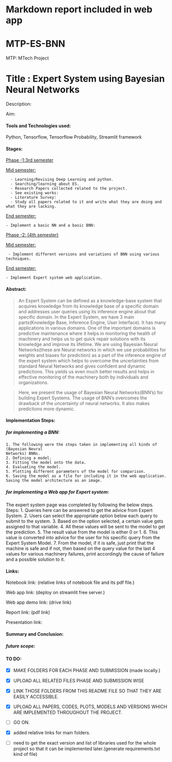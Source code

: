 # Markdown report included in web app

# MTP-ES-BNN
MTP: MTech Project

# Title : Expert System using Bayesian Neural Networks

Description:

Aim:

#### Tools and Technologies used: 
Python, Tensorflow, Tensorflow Probability, Streamlit framework

#### Stages:

  [Phase -1:3rd semester](file:///M:/2022/FINAL%20PROJECT%20GIT/PHASE%20-1/)
    
   [Mid semester:](../main/PHASE%20-1/1-%203RD%20SEMESTER%20MID/)
   
      - Learning/Revising Deep Learning and python.
      - Searching/learning about ES.
      - Research Papers collected related to the project.
      - See existing works:
      - Literature Survey:
      - Study all papers related to it and write what they are doing and what they are lacking.
      
   [End semester:](../main/PHASE%20-1/1-%203RD%20SEMESTER%20END/)
   
    - Implement a basic NN and a basic BNN:
    
  [Phase -2: (4th semester)](../main/PHASE%20-2/)
    
   [Mid semester:](../main/PHASE%20-1/1-%204TH%20SEMESTER%20MID/)
   
     - Implement different versions and variations of BNN using various techniques.
     
   [End semester:](../main/PHASE%20-1/1-%204TH%20SEMESTER%20END/)
   
    - Implement Expert system web application.


#### Abstract:

>  An Expert System can be defined as a knowledge-base system that acquires knowledge
from its knowledge base of a specific domain and addresses user queries using
its inference engine about that specific domain. In the Expert System, we have 3 main
parts(Knowledge Base, Inference Engine, User Interface). It has many applications in
various domains. One of the important domains is predictive maintenance where it helps
in monitoring the health of machinery and helps us to get quick repair solutions with its
knowledge and improve its lifetime. We are using Bayesian Neural Networks(these are
Neural networks in which we use probabilities for weights and biases for prediction) as a
part of the inference engine of the expert system which helps to overcome the uncertainties
from standard Neural Networks and gives confident and dynamic predictions. This
yields us even much better results and helps in effective monitoring of the machinery
both by individuals and organizations.

> Here, we present the usage of Bayesian Neural Networks(BNN’s) for building Expert
Systems. The usage of BNN’s overcomes the drawback of the uncertainty of neural
networks. It also makes predictions more dynamic.

#### Implementation Steps:

##### for implementing a BNN:
    1. The following were the steps taken in implementing all kinds of (Bayesian Neural
    Networks) BNNs.
    2. Defining a model.
    3. Fitting the model onto the data.
    4. Evaluating the model.
    5. Plotting different parameters of the model for comparison.
    6. Saving the model as a file for including it in the web application. Saving the model architecture as an image.
   
##### for implementing a Web app for Expert system:
The expert system page was completed by following the below steps.
Steps:
    1. Queries here can be answered to get the advice from Expert System.
    2. Users can select the appropriate option below each query to submit to the system.
    3. Based on the option selected, a certain value gets assigned to that variable.
    4. All these values will be sent to the model to get the prediction.
    5. The result value from the model is either 0 or 1.
    6. This value is converted into advice for the user for his specific query from the
    Expert System Model.
    7. From the model, if it is safe, just print that the machine is safe and if not, then
    based on the query value for the last 4 values for various machinery failures, print
    accordingly the cause of failure and a possible solution to it.
    

  

#### Links:

Notebook link: (relative links of notebook file and its pdf file.)

Web app link: (deploy on streamlit free server.)

Web app demo link: (drive link)

Report link: (pdf link)

Presentation link:

#### Summary and Conclusion:

##### future scope:
    
#### TO DO:
- [x] MAKE FOLDERS FOR EACH PHASE AND SUBMISSION (made locally.)
- [x] UPLOAD ALL RELATED FILES PHASE AND SUBMISSION WISE
- [x] LINK THOSE FOLDERS FROM THIS README FILE SO THAT THEY ARE EASILY ACCESSIBLE.
- [x] UPLOAD ALL PAPERS, CODES, PLOTS, MODELS AND VERSIONS WHICH ARE IMPLEMENTED THROUGHOUT THE PROJECT.
- [ ] GO ON. 
- [x] added relative links for main folders.
- [ ] need to get the exact version and list of libraries used for the whole project so that it can be implemented later.(generate requirements.txt kind of file)
   
